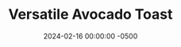 ---
layout: post
title:  "Versatile Avocado Toast"
date:   2024-02-16 00:00:00 -0500
categories:
- Recipes
- Breakfast
permalink: /recipes/avocado-toast
image: /assets/Food/Breakfast/Avocado Toast/toast.jpg
ing: toast-ing
facts: toast-facts
section1: Bread
start2: Avocados, California, raw
section2: Avocado Mix
start3: Tomatoes, raw
section3: Topping
start4: 
section4: 
start5: 
section5: 
Prep: 5
Rest: 
Cook: 5
Source1: 
Source2: 
whisk: https://s.samsungfood.com/inluy
tags: 
- whole wheat
- tomato
- guac
- guacamole
- salsa
- hummus
- bread
- air fry
- bagel
- everything but the bagel
- everything bagel
- vic
Description: Avocados were on sale at my grocery store, so now I'm officially a hipster. This avocado toast is simple, healthy, and can be topped with different vegetables such as tomatoes or roasted peppers to make it even better. It comes together in the time it takes to toast the bread, and will leave you full and feeling great.  This goes great on a slice of my <a href="ww-bread">100% Whole Wheat Bread</a>
Instructions: 
- In a toaster or air fryer, toast your bread to your liking<br><br>

- Meanwhile, in a medium bowl, mash your avocado until decently smooth (a little bit of chunks is okay). Pour in lemon, season, and mix<br><br>

- Spread the avocado on your toast, and optionally add some toppings. Good ideas are tomatoes, scrambled eggs, pickled onions, or roasted peppers. Be creative with it!
---